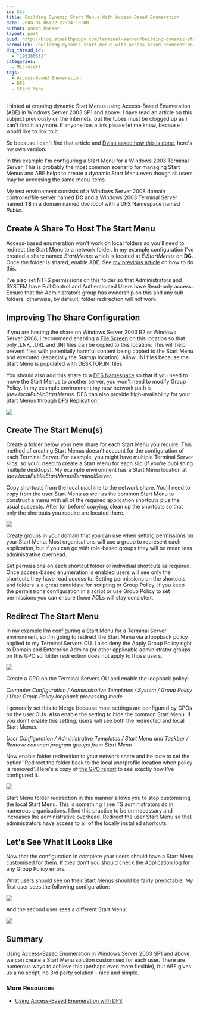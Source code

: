 ```yaml
---
id: 523
title: Building Dynamic Start Menus With Access-Based Enumeration
date: 2008-04-06T22:27:24+10:00
author: Aaron Parker
layout: post
guid: http://blog.stealthpuppy.com/terminal-server/building-dynamic-start-menus-with-access-based-enumeration
permalink: /building-dynamic-start-menus-with-access-based-enumeration/
dsq_thread_id:
  - "195380381"
categories:
  - Microsoft
tags:
  - Access-Based Enumeration
  - DFS
  - Start Menu
---
```

 I hinted at creating dynamic Start Menus using Access-Based Enumeration (ABE) in Windows Server 2003 SP1 and above. I have read an article on this subject previously on the Internets, but the tubes must be clogged up as I can't find it anymore. If anyone has a link please let me know, because I would like to link to it.

So because I can't find that article and [Dylan asked how this is done]({{site.baseurl}}/windows/access-based-enumeration-in-windows-server#comment-13330), here's my own version:

In this example I'm configuring a Start Menu for a Windows 2003 Terminal Server. This is probably the most common scenario for managing Start Menus and ABE helps to create a dynamic Start Menu even though all users may be accessing the same menu items.

My test environment consists of a Windows Server 2008 domain controller/file server named **DC** and a Windows 2003 Terminal Server named **TS** in a domain named _dev.local_ with a DFS Namespace named _Public_.

## Create A Share To Host The Start Menu

Access-based enumeration won't work on local folders so you'll need to redirect the Start Menu to a network folder. In my example configuration I've created a share named _StartMenus_ which is located at _E:StartMenus_ on **DC**. Once the folder is shared, enable ABE. See [my previous article]({{site.baseurl}}/windows/access-based-enumeration-in-windows-server) on how to do this.

I've also set NTFS permissions on this folder so that Administrators and SYSTEM have Full Control and Authenticated Users have Read-only access. Ensure that the Administrators group has ownership on this and any sub-folders, otherwise, by default, folder redirection will not work.

## Improving The Share Configuration

If you are hosting the share on Windows Server 2003 R2 or Windows Server 2008, I recommend enabling a [File Screen](http://technet2.microsoft.com/windowsserver/en/library/0b7566a4-ace9-4872-9246-86d26573983a1033.mspx?mfr=true) on this location so that only .LNK, .URL and .INI files can be copied to this location. This will help prevent files with potentially harmful content being copied to the Start Menu and executed (especially the Startup location). Allow .INI files because the Start Menu is populated with DESKTOP.INI files.

You should also add this share to a [DFS Namespace](http://technet2.microsoft.com/windowsserver2008/en/library/1f0d326d-35af-4193-bda3-0d1688f90ea71033.mspx?mfr=true) so that if you need to move the Start Menus to another server, you won't need to modify Group Policy. In my example environment my new network path is _\dev.localPublicStartMenus_. DFS can also provide high-availability for your Start Menus through [DFS Replication](http://technet2.microsoft.com/WindowsServer/en/Library/8c4cf2e7-0b92-4643-acbd-abfa9f189d031033.mspx?mfr=true).

![](https://stealthpuppy.com/media/2008/04/dfsnamespace.png)

## Create The Start Menu(s)

Create a folder below your new share for each Start Menu you require. This method of creating Start Menus doesn't account for the configuration of each Terminal Server. For example, you might have multiple Terminal Server silos, so you'll need to create a Start Menu for each silo (if you're publishing multiple desktops). My example environment has a Start Menu location at _\dev.localPublicStartMenusTerminalServer_.

Copy shortcuts from the local machine to the network share. You'll need to copy from the user Start Menu as well as the common Start Menu to construct a menu with all of the required application shortcuts plus the usual suspects. After (or before) copying, clean up the shortcuts so that only the shortcuts you require are located there.

![](https://stealthpuppy.com/media/2008/04/startmenufolder.png)

Create groups in your domain that you can use when setting permissions on your Start Menu. Most organisations will use a group to represent each application, but if you can go with role-based groups they will be mean less administrative overhead.

Set permissions on each shortcut folder or individual shortcuts as required. Once access-based enumeration is enabled users will see only the shortcuts they have read access to. Setting permissions on the shortcuts and folders is a great candidate for scripting or Group Policy. If you keep the permissions configuration in a script or use Group Policy to set permissions you can ensure those ACLs will stay consistent.

## Redirect The Start Menu

In my example I'm configuring a Start Menu for a Terminal Server environment, so I'm going to redirect the Start Menu via a loopback policy applied to my Terminal Servers OU. I also deny the Apply Group Policy right to Domain and Enterprise Admins (or other applicable administrator groups on this GPO so folder redirection does not apply to those users.

![](https://stealthpuppy.com/media/2008/04/loopbackpolicy.png)

Create a GPO on the Terminal Servers OU and enable the loopback policy:

_Computer Configuration / Administrative Templates / System / Group Policy / User Group Policy loopback processing mode_

I generally set this to Merge because most settings are configured by GPOs on the user OUs. Also enable the setting to hide the common Start Menu. If you don't enable this setting, users will see both the redirected and local Start Menus.

_User Configuration / Administrative Templates / Start Menu and Taskbar / Remove common program groups from Start Menu_

Now enable folder redirection to your network share and be sure to set the option 'Redirect the folder back to the local userprofile location when policy is removed'. Here's a copy of [the GPO report]({{site.baseurl}}/media/2008/04/TerminalServerLoopbackPolicy.htm) to see exactly how I've configured it.

![](https://stealthpuppy.com/media/2008/04/startmenuredirection.png)

Start Menu folder redirection in this manner allows you to stop customising the local Start Menu. This is something I see TS administrators do in numerous organisations. I find this practice to be un-necessary and increases the administrative overhead. Redirect the user Start Menu so that administrators have access to all of the locally installed shortcuts.

## Let's See What It Looks Like

Now that the configuration in complete your users should have a Start Menu customised for them. If they don't you should check the Application log for any Group Policy errors.

What users should see on their Start Menus should be fairly predictable. My first user sees the following configuration:

![](https://stealthpuppy.com/media/2008/04/aaronstartmenu.png)

And the second user sees a different Start Menu:

![](https://stealthpuppy.com/media/2008/04/zappstartmenu.png)

## Summary

Using Access-Based Enumeration in Windows Server 2003 SP1 and above, we can create a Start Menu solution customised for each user. There are numerous ways to achieve this (perhaps even more flexible), but ABE gives us a no script, no 3rd party solution - nice and simple.

### More Resources

  * [Using Access-Based Enumeration with DFS](http://blogs.technet.com/b/askds/archive/2011/01/25/using-abe-with-dfs.aspx)
